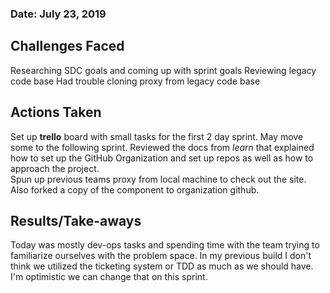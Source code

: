  ### Date: July 23, 2019
 
 ## **Challenges Faced**
 
Researching SDC goals and coming up with sprint goals
Reviewing legacy code base
Had trouble cloning proxy from legacy code base


## **Actions Taken**

Set up **trello** board with small tasks for the first 2 day sprint. May move some to the following sprint. 
Reviewed the docs from *learn* that explained how to set up the GitHub Organization
and set up repos as well as how to approach the project.  
Spun up previous teams proxy from local machine to check out the site. 
Also forked a copy of the component to organization github.

## **Results/Take-aways**
Today was mostly dev-ops tasks and spending time with the team trying to familiarize ourselves with the problem space.
In my previous build I don't think we utilized the ticketing system or TDD as much as we should have. 
I'm optimistic we can change that on this sprint. 

